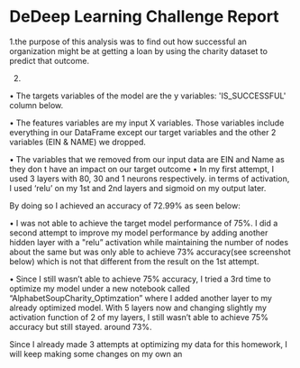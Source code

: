 # DeDeep Learning Challenge Report

1.the purpose of this analysis was to find out how successful an organization might be at getting a loan by using the charity dataset to predict that outcome. 

2. 
•	The targets variables of the model are the y variables: 'IS_SUCCESSFUL' column below.


•	The features variables are my input X variables. Those variables include everything in our DataFrame except our target variables and the other 2 variables (EIN & NAME) we dropped. 

•	The variables that we removed from our input data are EIN and Name as they don t have an impact on our target outcome
•	In my first attempt, I used 3 layers with 80, 30 and 1 neurons respectively. in terms of activation, I used ‘relu’ on my 1st and 2nd layers and sigmoid on my output later.


By doing so I achieved an accuracy of 72.99% as seen below:


•	I was not able to achieve the target model performance of 75%. I did a second attempt to improve my model performance by adding another hidden layer with a "relu” activation while maintaining the number of nodes about the same but was only able to achieve 73% accuracy(see screenshot below)  which is not that different from the result on the 1st attempt.



•	Since I still wasn’t able to achieve 75% accuracy, I tried a 3rd time to optimize my model under a new notebook called “AlphabetSoupCharity_Optimzation” where I added another layer to my already optimized model. With 5 layers now and changing slightly my activation function of 2 of my layers, I still wasn’t able to achieve 75% accuracy but still stayed. around 73%. 


Since I already made 3 attempts at optimizing my data for this homework, I will keep making some changes on my own an
